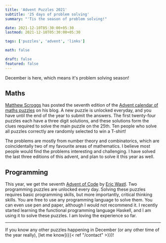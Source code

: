 ```yaml
---
title: 'Advent Puzzles 2021'
subtitle: '25 days of problem solving'
summary: "'Tis the season of problem solving!"

date: 2021-12-10T05:30:00+05:30
lastmod: 2021-12-10T05:30:00+05:30

tags: ['puzzles', 'advent', 'links']

math: false

draft: false
featured: false
---
```


December is here, which means it's problem solving season!

## Maths

[Matthew Scroggs](https://www.mscroggs.co.uk/) has posted the seventh edition of the [Advent calendar of maths puzzles](https://www.mscroggs.co.uk/blog/91) on his blog. A new puzzle is unlocked everyday, and you have until the end of the year to submit the answers. The first twenty-four puzzles each have a three digit solutions, and these solutions form the clues required to solve the main puzzle on the 25th.
Ten people who solve all puzzles correctly are randomly selected to win a T-shirt!

The problems are mostly from number theory and combinatorics, which are coincidentally two of my favourite areas of mathematics. I believe most people would find the problems interesting and challenging. I have solved the last three editions of this advent, and plan to solve it this year as well.

## Programming

This year, we get the seventh [Advent of Code](https://adventofcode.com/) by [Eric Wastl](http://was.tl/). Two programming puzzles are unlocked every day.
Solving these puzzles requires basic programming skills, but more importantly, critical thinking skills.
You are free to use any programming language to solve them. You can even use pen and paper, although I would not recommend it.
I recently started learning the functional programming language Haskell, and I am using it to solve these puzzles. I am loving the experience so far.

---

If you know any other puzzles happening in December (or any other time of the year really), [let me know]({{< ref "/contact" >}})!
